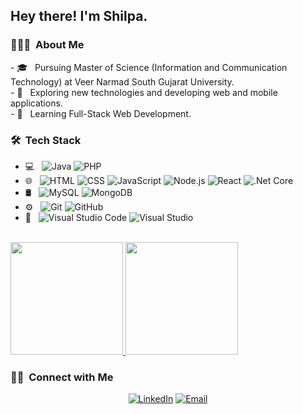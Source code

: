 <h2> Hey there! I'm Shilpa.</h2>

<h3> 👨🏻‍💻 &nbsp;About Me </h3>
- 🎓 &nbsp; Pursuing Master of Science (Information and Communication Technology) at Veer Narmad South Gujarat University.<br>
- 🤔 &nbsp; Exploring new technologies and developing web and mobile applications.<br>
- 🌱 &nbsp; Learning Full-Stack Web Development.
<h3> 🛠 &nbsp;Tech Stack</h3>

- 💻 &nbsp;
  ![Java](https://img.shields.io/badge/-Java-333333?style=flat&logo=Java&logoColor=007396)
  ![PHP](https://img.shields.io/badge/PHP-333333?style=flat&labelColor=212433&logoColor=777BB4&logo=PHP)
- 🌐 &nbsp;
  ![HTML](https://img.shields.io/badge/-HTML5-333333?style=flat&logo=HTML5)
  ![CSS](https://img.shields.io/badge/-CSS-333333?style=flat&logo=CSS3&logoColor=1572B6)
  ![JavaScript](https://img.shields.io/badge/-JavaScript-333333?style=flat&logo=javascript)
  ![Node.js](https://img.shields.io/badge/-Node.js-333333?style=flat&logo=node.js)
  ![React](https://img.shields.io/badge/-React-333333?style=flat&logo=react)
  ![.Net Core](https://img.shields.io/badge/.NET%20Core-333333?style=flat&logoColor=212433&logo=dot-net)
- 🛢 &nbsp;
  ![MySQL](https://img.shields.io/badge/-MySQL-333333?style=flat&logo=mysql)
  ![MongoDB](https://img.shields.io/badge/-MongoDB-333333?style=flat&logo=mongodb)
- ⚙️ &nbsp;
  ![Git](https://img.shields.io/badge/-Git-333333?style=flat&logo=git)
  ![GitHub](https://img.shields.io/badge/-GitHub-333333?style=flat&logo=github)
- 🔧 &nbsp;
  ![Visual Studio Code](https://img.shields.io/badge/-Visual%20Studio%20Code-333333?style=flat&logo=visual-studio-code&logoColor=007ACC)
  ![Visual Studio](https://img.shields.io/badge/-visual%20studio-333333?style=flat&logo=visual-studio&logoColor=007ACC)

<br/>
<a href="https://github.com/shilpamaniya">
  <img height="180em" src="https://github-readme-stats.vercel.app/api?username=vivekmaniyar&theme=buefy&show_icons=true" />
  <img height="180em" src="https://github-readme-stats.vercel.app/api/top-langs/?username=vivekmaniyar&theme=buefy&layout=compact" />
</a>

<br/>

<h3> 🤝🏻 &nbsp;Connect with Me </h3>

<p align="center">
<a href="https://www.linkedin.com/in/shilpa-maniya-48594b235/"><img alt="LinkedIn" src="https://img.shields.io/badge/LinkedIn-Vivek%20Maniyar-blue?style=flat-square&logo=linkedin"></a>
<a href="mailto:shilu.maniya@gmail.com"><img alt="Email" src="https://img.shields.io/badge/Email-vivekmaniyar9601@gmail.com-blue?style=flat-square&logo=gmail"></a>
</p>

  
